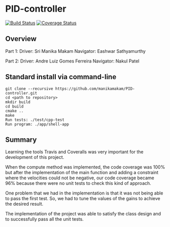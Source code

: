 # PID-controller

[![Build Status](https://travis-ci.org/manikamakam/PID-controller.svg?branch=master)](https://travis-ci.org/manikamakam/PID-controller)
[![Coverage Status](https://coveralls.io/repos/github/manikamakam/PID-controller/badge.svg?branch=master)](https://coveralls.io/github/manikamakam/PID-controller?branch=master)


## Overview
Part 1: Driver: Sri Manika Makam
        Navigator: Eashwar Sathyamurthy
	
Part 2: Driver: Andre Luiz Gomes Ferreira
	Navigator: Nakul Patel 

## Standard install via command-line
```
git clone --recursive https://github.com/manikamakam/PID-controller.git
cd <path to repository>
mkdir build
cd build
cmake ..
make
Run tests: ./test/cpp-test
Run program: ./app/shell-app
```

## Summary

Learning the tools Travis and Coveralls was very important for the development of this project. 

When the compute method was implemented, the code coverage was 100% but after the implementation of the main function and adding a constraint where the velocities could not be negative, our code coverage became 96% because there were no unit tests to check this kind of approach. 

One problem that we had in the implementation is that it was not being able to pass the first test. So, we had to tune the values of the gains to achieve the desired result.

The implementation of the project was able to satisfy the class design and to successfully pass all the unit tests.
